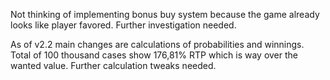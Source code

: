 Not thinking of implementing bonus buy system because the game already looks like player favored. Further investigation needed.

As of v2.2 main changes are calculations of probabilities and winnings. Total of 100 thousand cases show 176,81% RTP which is way over the wanted value. Further calculation tweaks needed.
